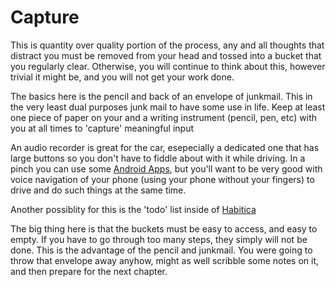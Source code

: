 # Capture

This is quantity over quality portion of the process, any and all thoughts that distract you must be removed from your head and tossed into a bucket that you regularly clear.  Otherwise, you will continue to think about this, however trivial it might be, and you will not get your work done.

The basics here is the pencil and back of an envelope of junkmail.  This in the very least dual purposes junk mail to have some use in life.  Keep at least one piece of paper on your and a writing instrument (pencil, pen, etc) with you at all times to 'capture' meaningful input

An audio recorder is great for the car, esepecially a dedicated one that has large buttons so you don't have to fiddle about with it while driving.  In a pinch you can use some [Android Apps](android_apps.md),
but you'll want to be very good with voice navigation of your phone (using your phone without your fingers) to drive and do such things at the same time.

Another possiblity for this is the 'todo' list inside of [Habitica](habitica.md)

The big thing here is that the buckets must be easy to access, and easy to empty.  If you have to go through too many steps, they simply will not be done.  This is the advantage of the pencil and junkmail.  You were going to throw that envelope away anyhow, might as well scribble some notes on it, and then prepare for the next chapter.


